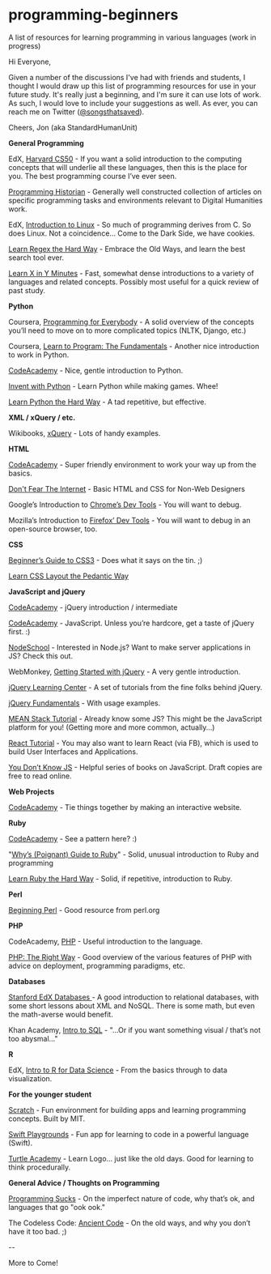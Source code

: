 # programming-beginners
A list of resources for learning programming in various languages (work in progress)

Hi Everyone,

Given a number of the discussions I've had with friends and students, I thought I would draw up this list of programming resources for use in your future study.  It's really just a beginning, and I'm sure it can use lots of work. As such, I would love to include your suggestions as well.  As ever, you can reach me on Twitter ([@songsthatsaved](https://twitter.com/songsthatsaved)). 

Cheers,
Jon (aka StandardHumanUnit)

**General Programming**

EdX, [Harvard CS50](https://www.edx.org/course/introduction-computer-science-harvardx-cs50x) - If you want a solid introduction to the computing concepts that will underlie all these languages, then this is the place for you.  The best programming course I’ve ever seen.

[Programming Historian](http://programminghistorian.org/lessons/) - Generally well constructed collection of articles on specific programming tasks and environments relevant to Digital Humanities work.

EdX, [Introduction to Linux](https://www.edx.org/course/introduction-linux-linuxfoundationx-lfs101x-0#.U9sOzIBdVd8) - So much of programming derives from C.  So does Linux.  Not a coincidence… Come to the Dark Side, we have cookies.

[Learn Regex the Hard Way](http://regex.learncodethehardway.org/book/) - Embrace the Old Ways, and learn the best search tool ever.

[Learn X in Y Minutes](https://learnxinyminutes.com) - Fast, somewhat dense introductions to a variety of languages and related concepts. Possibly most useful for a quick review of past study.

**Python**

Coursera, [Programming for Everybody](https://www.coursera.org/learn/python) - A solid overview of the concepts you’ll need to move on to more complicated topics (NLTK, Django, etc.)

Coursera, [Learn to Program: The Fundamentals](https://www.coursera.org/course/programming1) - Another nice introduction to work in Python.

[CodeAcademy](https://www.codecademy.com/learn/python) - Nice, gentle introduction to Python.

[Invent with Python](https://inventwithpython.com/) - Learn Python while making games. Whee!

[Learn Python the Hard Way](https://learnpythonthehardway.org/book/) - A tad repetitive, but effective.

**XML / xQuery / etc.**

Wikibooks, [xQuery](https://en.wikibooks.org/wiki/XQuery) - Lots of handy examples.

**HTML**

[CodeAcademy](https://www.codecademy.com/learn/web) - Super friendly environment to work your way up from the basics.

[Don't Fear The Internet](http://www.dontfeartheinternet.com/) - Basic HTML and CSS for Non-Web Designers

Google’s Introduction to [Chrome’s Dev Tools](https://developers.google.com/web/tools/chrome-devtools/) - You will want to debug.

Mozilla’s Introduction to [Firefox’ Dev Tools](https://developer.mozilla.org/en-US/docs/Tools) - You will want to debug in an open-source browser, too.

**CSS**

[Beginner’s Guide to CSS3](http://www.hongkiat.com/blog/beginners-guide-to-css3/) - Does what it says on the tin. ;) 

[Learn CSS Layout the Pedantic Way](http://book.mixu.net/css/)

**JavaScript and jQuery**

[CodeAcademy](https://www.codecademy.com/learn/jquery) - jQuery introduction / intermediate

[CodeAcademy](https://www.codecademy.com/learn/javascript) - JavaScript.  Unless you’re hardcore, get a taste of jQuery first. :)

[NodeSchool](http://nodeschool.io/#workshopper-list) - Interested in Node.js?  Want to make server applications in JS? Check this out.

WebMonkey, [Getting Started with jQuery](http://www.webmonkey.com/2010/02/get_started_with_jquery/) - A very gentle introduction.

[jQuery Learning Center](https://learn.jquery.com/) - A set of tutorials from the fine folks behind jQuery.

[jQuery Fundamentals](http://jqfundamentals.com/legacy/) - With usage examples.

[MEAN Stack Tutorial](https://thinkster.io/mean-stack-tutorial) - Already know some JS?  This might be the JavaScript platform for you!  (Getting more and more common, actually…)

[React Tutorial](https://facebook.github.io/react/) - You may also want to learn React (via FB), which is used to build User Interfaces and Applications.

[You Don’t Know JS](https://github.com/getify/You-Dont-Know-JS) - Helpful series of books on JavaScript.  Draft copies are free to read online.

**Web Projects**

[CodeAcademy](https://www.codecademy.com/en/skills/make-an-interactive-website) - Tie things together by making an interactive website.

**Ruby**

[CodeAcademy](https://www.codecademy.com/learn/ruby) - See a pattern here? :)

"[Why’s (Poignant) Guide to Ruby](http://poignant.guide/book/)" - Solid, unusual introduction to Ruby and programming

[Learn Ruby the Hard Way](http://learnrubythehardway.org/book/) - Solid, if repetitive, introduction to Ruby. 

**Perl**

[Beginning Perl](http://learn.perl.org/books/beginning-perl/) - Good resource from perl.org

**PHP**

CodeAcademy, [PHP](https://www.codecademy.com/learn/php) - Useful introduction to the language.

[PHP: The Right Way](http://www.phptherightway.com/) - Good overview of the various features of PHP with advice on deployment, programming paradigms, etc.

**Databases**

[Stanford EdX Databases ](http://online.stanford.edu/course/databases-self-paced)- A good introduction to relational databases, with some short lessons about XML and NoSQL.  There is some math, but even the math-averse would benefit.

Khan Academy, [Intro to SQL](https://www.khanacademy.org/computing/computer-programming/sql) - "...Or if you want something visual / that’s not too abysmal…" 

**R**

EdX, [Intro to R for Data Science](https://www.edx.org/course/introduction-r-data-science-microsoft-dat204x-0) - From the basics through to data visualization.

**For the younger student**

[Scratch](https://scratch.mit.edu/) - Fun environment for building apps and learning programming concepts.  Built by MIT.

[Swift Playgrounds](https://developer.apple.com/swift/playgrounds/) - Fun app for learning to code in a powerful language (Swift).

[Turtle Academy](https://turtleacademy.com/index/en) - Learn Logo… just like the old days.  Good for learning to think procedurally.

**General Advice / Thoughts on Programming**

[Programming Sucks](http://www.stilldrinking.org/programming-sucks) - On the imperfect nature of code, why that’s ok, and languages that go "ook ook."

The Codeless Code: [Ancient Code](http://thecodelesscode.com/misc/ancient-code) - On the old ways, and why you don’t have it too bad. ;)

--

More to Come!

